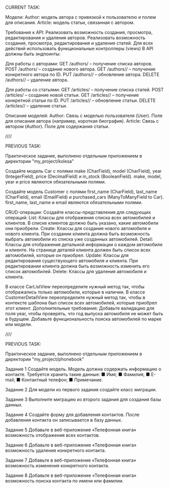CURRENT TASK:

Модели:
Author: модель автора с привязкой к пользователю и полем для описания.
Article: модель статьи, связанная с автором.

Требования к API:
Реализовать возможность создания, просмотра, редактирования и удаления авторов.
Реализовать возможность создания, просмотра, редактирования и удаления статей.
Для всех действий использовать функциональные контроллеры (views)
В API должны быть эндпоинты:

Для работы с авторами:
GET /authors/ – получение списка авторов.
POST /authors/ – создание нового автора.
GET /authors/<id>/ – получение конкретного автора по ID.
PUT /authors/<id>/ – обновление автора.
DELETE /authors/<id>/ – удаление автора.

Для работы со статьями:
GET /articles/ – получение списка статей.
POST /articles/ – создание новой статьи.
GET /articles/<id>/ – получение конкретной статьи по ID.
PUT /articles/<id>/ – обновление статьи.
DELETE /articles/<id>/ – удаление статьи.

Описание моделей:
Author:
Связь с моделью пользователя (User).
Поле для описания автора (например, короткая биография).
Article:
Связь с автором (Author).
Поле для содержания статьи.


////

PREVIOUS TASK:

Практическое задание, выполнено отдельным приложением в директории "my_project/kolesa"

Создайте модель Car с полями 
make (CharField), 
model (CharField), 
year (IntegerField), 
price (DecimalField) и 
in_stock (BooleanField). 
make, model, year и price являются обязательными полями. 

Создайте модель Customer с полями 
first_name (CharField), 
last_name (CharField), 
email (EmailField) и 
purchased_cars (ManyToManyField to Car). 
first_name, last_name и email являются обязательными полями. 

CRUD-операции: Создайте классы-представления для следующих операций: List: Классы для отображения списка всех автомобилей и клиентов. В списке клиентов должно быть указано, какие автомобили они приобрели. Create: Классы для создания нового автомобиля и нового клиента. При создании клиента должна быть возможность выбрать автомобили из списка уже созданных автомобилей. Detail: Классы для отображения детальной информации о каждом автомобиле и клиенте. На странице деталей клиента должен быть список всех автомобилей, которые он приобрел. Update: Классы для редактирования существующего автомобиля и клиента. При редактировании клиента должна быть возможность изменить его список автомобилей. Delete: Классы для удаления автомобиля и клиента. 

В классе CarListView переопределите нужный метод так, чтобы отображались только автомобили, которые в наличии. В классе CustomerDetailView переопределите нужный метод так, чтобы в контексте шаблона был список всех автомобилей, которые приобрел этот клиент. Дополнительные требования: Добавьте валидацию для поля year, чтобы проверять, что год выпуска автомобиля не может быть в будущем. Добавьте функциональность поиска автомобилей по марке или модели.

////

PREVIOUS TASK:

Практическое задание, выполнено отдельным приложением в директории "my_project/phonebook"

Задание 1
Создайте модель. Модель должна содержать информацию о контакте. Требуется хранить такие данные:
■ Имя;
■ Фамилия;
■ E-mail;
■ Контактный телефон;
■ Примечание.

Задание 2
Для модели из первого задания создайте класс миграции.

Задание 3
Выполните миграцию из второго задания для создания базы данных.

Задание 4
Создайте форму для добавления контактов. После
добавления контакта он записывается в базу данных.

Задание 5
Добавьте в веб-приложение «Телефонная книга» возможность отображения всех контактов.

Задание 6
Добавьте в веб-приложение «Телефонная книга» возможность удаления конкретного контакта.

Задание 7
Добавьте в веб-приложение «Телефонная книга» возможность изменения конкретного контакта.

Задание 8
Добавьте в веб-приложение «Телефонная книга» возможность поиска контакта по имени или фамилии.
